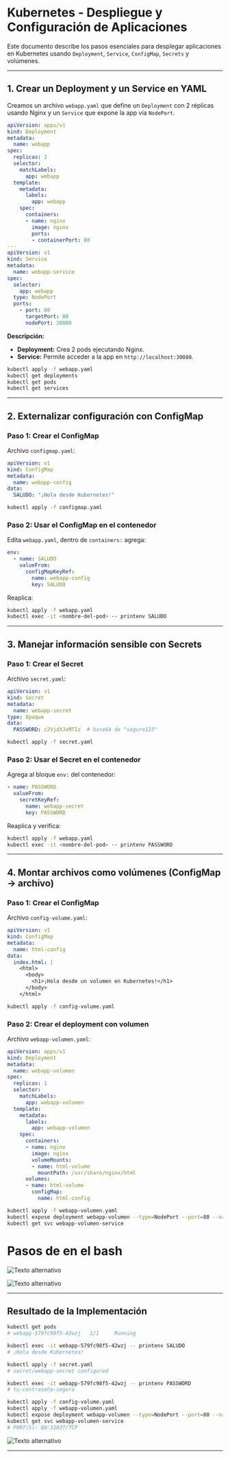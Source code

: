 # Kubernetes - Despliegue y Configuración de Aplicaciones

Este documento describe los pasos esenciales para desplegar aplicaciones en Kubernetes usando `Deployment`, `Service`, `ConfigMap`, `Secrets` y volúmenes.

---

## 1. Crear un Deployment y un Service en YAML

Creamos un archivo `webapp.yaml` que define un `Deployment` con 2 réplicas usando Nginx y un `Service` que expone la app vía `NodePort`.

```yaml
apiVersion: apps/v1
kind: Deployment
metadata:
  name: webapp
spec:
  replicas: 2
  selector:
    matchLabels:
      app: webapp
  template:
    metadata:
      labels:
        app: webapp
    spec:
      containers:
      - name: nginx
        image: nginx
        ports:
        - containerPort: 80
---
apiVersion: v1
kind: Service
metadata:
  name: webapp-service
spec:
  selector:
    app: webapp
  type: NodePort
  ports:
    - port: 80
      targetPort: 80
      nodePort: 30080
```

**Descripción:**
- **Deployment:** Crea 2 pods ejecutando Nginx.
- **Service:** Permite acceder a la app en `http://localhost:30080`.

```bash
kubectl apply -f webapp.yaml
kubectl get deployments
kubectl get pods
kubectl get services
```

---

## 2. Externalizar configuración con ConfigMap

### Paso 1: Crear el ConfigMap

Archivo `configmap.yaml`:

```yaml
apiVersion: v1
kind: ConfigMap
metadata:
  name: webapp-config
data:
  SALUDO: "¡Hola desde Kubernetes!"
```

```bash
kubectl apply -f configmap.yaml
```

### Paso 2: Usar el ConfigMap en el contenedor

Edita `webapp.yaml`, dentro de `containers:` agrega:

```yaml
env:
  - name: SALUDO
    valueFrom:
      configMapKeyRef:
        name: webapp-config
        key: SALUDO
```

Reaplica:

```bash
kubectl apply -f webapp.yaml
kubectl exec -it <nombre-del-pod> -- printenv SALUDO
```

---

## 3. Manejar información sensible con Secrets

### Paso 1: Crear el Secret

Archivo `secret.yaml`:

```yaml
apiVersion: v1
kind: Secret
metadata:
  name: webapp-secret
type: Opaque
data:
  PASSWORD: c2VjdXJvMTIz  # base64 de "seguro123"
```

```bash
kubectl apply -f secret.yaml
```

### Paso 2: Usar el Secret en el contenedor

Agrega al bloque `env:` del contenedor:

```yaml
- name: PASSWORD
  valueFrom:
    secretKeyRef:
      name: webapp-secret
      key: PASSWORD
```

Reaplica y verifica:

```bash
kubectl apply -f webapp.yaml
kubectl exec -it <nombre-del-pod> -- printenv PASSWORD
```

---

## 4. Montar archivos como volúmenes (ConfigMap → archivo)

### Paso 1: Crear el ConfigMap

Archivo `config-volume.yaml`:

```yaml
apiVersion: v1
kind: ConfigMap
metadata:
  name: html-config
data:
  index.html: |
    <html>
      <body>
        <h1>¡Hola desde un volumen en Kubernetes!</h1>
      </body>
    </html>
```

```bash
kubectl apply -f config-volume.yaml
```

### Paso 2: Crear el deployment con volumen

Archivo `webapp-volumen.yaml`:

```yaml
apiVersion: apps/v1
kind: Deployment
metadata:
  name: webapp-volumen
spec:
  replicas: 1
  selector:
    matchLabels:
      app: webapp-volumen
  template:
    metadata:
      labels:
        app: webapp-volumen
    spec:
      containers:
      - name: nginx
        image: nginx
        volumeMounts:
        - name: html-volume
          mountPath: /usr/share/nginx/html
      volumes:
      - name: html-volume
        configMap:
          name: html-config
```

```bash
kubectl apply -f webapp-volumen.yaml
kubectl expose deployment webapp-volumen --type=NodePort --port=80 --name=webapp-volumen-service
kubectl get svc webapp-volumen-service
```
# Pasos de en el bash

![Texto alternativo](Images/Captura%20de%20pantalla%202025-06-18%20222811.png)


![Texto alternativo](Images/Captura%20de%20pantalla%202025-06-18%20222819.png)

---

## Resultado de la Implementación

```bash
kubectl get pods
# webapp-579fc98f5-42wzj   1/1     Running

kubectl exec -it webapp-579fc98f5-42wzj -- printenv SALUDO
# ¡Hola desde Kubernetes!

kubectl apply -f secret.yaml
# secret/webapp-secret configured

kubectl exec -it webapp-579fc98f5-42wzj -- printenv PASSWORD
# tu-contraseña-segura

kubectl apply -f config-volume.yaml
kubectl apply -f webapp-volumen.yaml
kubectl expose deployment webapp-volumen --type=NodePort --port=80 --name=webapp-volumen-service
kubectl get svc webapp-volumen-service
# PORT(S): 80:31037/TCP

```
![Texto alternativo](Images/Captura%20de%20pantalla%202025-06-18%20222747.png)

---
